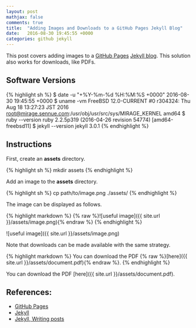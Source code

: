 ```yaml
---
layout: post
mathjax: false
comments: true
title:  "Adding Images and Downloads to a GitHub Pages Jekyll Blog"
date:   2016-08-30 19:45:55 +0000
categories: github jekyll
---
```

This post covers adding images to a [GitHub Pages][github_pages] [Jekyll blog][jekyll].
This solution also works for downloads, like PDFs.

## Software Versions

{% highlight sh %}
$ date -u "+%Y-%m-%d %H:%M:%S +0000"
2016-08-30 19:45:55 +0000
$ uname -vm
FreeBSD 12.0-CURRENT #0 r304324: Thu Aug 18 13:27:23 JST 2016     root@mirage.sennue.com:/usr/obj/usr/src/sys/MIRAGE_KERNEL  amd64
$ ruby --version
ruby 2.2.5p319 (2016-04-26 revision 54774) [amd64-freebsd11]
$ jekyll --version
jekyll 3.0.1
{% endhighlight %}

## Instructions

First, create an **assets** directory.

{% highlight sh %}
mkdir assets
{% endhighlight %}

Add an image to the **assets** directory.

{% highlight sh %}
cp path/to/image.png ./assets/
{% endhighlight %}

The image can be displayed as follows.

{% highlight markdown %}
{% raw %}![useful image]({{ site.url }}/assets/image.png){% endraw %}
{% endhighlight %}

![useful image]({{ site.url }}/assets/image.png)

Note that downloads can be made available with the same strategy.

{% highlight markdown %}
You can download the PDF {% raw %}[here]({{ site.url }}/assets/document.pdf){% endraw %}.
{% endhighlight %}

You can download the PDF [here]({{ site.url }}/assets/document.pdf).

## References:

- [GitHub Pages][github_pages]
- [Jekyll][jekyll]
- [Jekyll, Writing posts][jekyll-posts]

[github_pages]: https://pages.github.com
[jekyll]: https://jekyllrb.com
[jekyll-posts]: https://jekyllrb.com/docs/posts/

